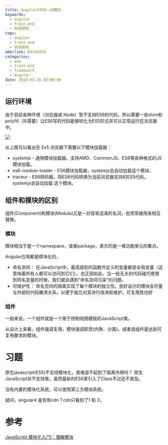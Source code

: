 ```yaml
---
title: Angular2中的一些概念
keywords:
  - angular
  - front-end
  - 前端架构
tags:
  - angular
  - front-end
  - 前端架构
abbrlink: 84fd5459
categories:
  - web
  - front-end
  - framework
  - Angular
date: 2018-03-26 00:00:00
---
```

## 运行环境

由于目前各种环境（浏览器或 Node）暂不支持ES6的代码，所以需要一些shim和polyfill（IE需要）让ES6写的代码能够转化为ES5形式并可以正常运行在浏览器中。

<img src="http://www.runoob.com/wp-content/uploads/2016/09/toolchain.jpg"> </img>


从上图可以看出在 Es5 浏览器下需要以下模块加载器：
- systemjs - 通用模块加载器，支持AMD、CommonJS、ES6等各种格式的JS模块加载。
- es6-module-loader - ES6模块加载器，systemjs会自动加载这个模块。
- traceur - ES6转码器，将ES6代码转换为当前浏览器支持的ES5代码，systemjs会自动加载 这个模块。


## 组件和模块的区别

组件(Component)和模块(Module)又是一对容易混淆的名词，也常常被用来相互替换。


### 模块

模块相当于是一个namespace，或者package，表示的是一堆功能单元的集合。

Angular应用都是模块化的，

- 命名空间：
  在JavaScript中，最高级别的函数外定义的变量都是全局变量（这意味着所有人都可以访问到它们）。也正因如此，当一些无关的代码碰巧使用到同名变量的时候，我们就会遇到“命名空间污染”的问题。
- 可维护性：
  命名空间的隔离实现了每个模块的独立性。良好设计的模块会尽量与外部的代码撇清关系，以便于独立对其进行改进和维护。可复用性也好



### 组件
一般来说，一个组件就是一个用于控制视图模板的JavaScript类。

从设计上来看，组件强调复用，模块强调职责(内聚、分离)，或者说组件是达到可复用要求的模块。




# 习题

原生javascript(ES5)不支持模块化，类难道不起到了隔离作用吗？
原生JavaScript并不支持类，虽然最新的ES6里引入了Class不过还不普及。

没有内置的模块化系统，可以使用第三方模块系统。


疑问，angular4 是否有cdn？cdn只看到了1 和 2。

# 参考

[JavaScript 模块化入门Ⅰ：理解模块](https://zhuanlan.zhihu.com/p/22890374)
